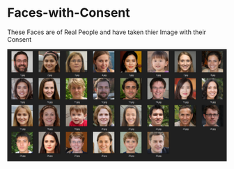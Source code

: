 # Faces-with-Consent
These Faces are of Real People and have taken thier Image with their Consent 

![Faces-with-Consent](https://github.com/aash-gates/Faces-2/blob/main/Under%20the%20Hood/Batch%201.png)